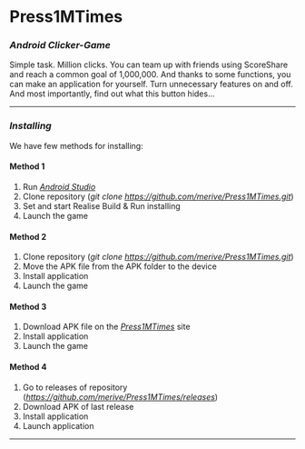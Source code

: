 # Press1MTimes
### _Android Clicker-Game_
Simple task. Million clicks.
You can team up with friends using ScoreShare and reach a common goal of 1,000,000.
And thanks to some functions, you can make an application for yourself. 
Turn unnecessary features on and off.
And most importantly, find out what this button hides...
_____
### _Installing_
We have few methods for installing:

#### Method 1
  1. Run [_Android Studio_](https://developer.android.com/studio)
  2. Clone repository (_git clone https://github.com/merive/Press1MTimes.git_)
  3. Set and start Realise Build & Run installing
  4. Launch the game
#### Method 2
  1. Clone repository (_git clone https://github.com/merive/Press1MTimes.git_)
  2. Move the APK file from the APK folder to the device
  3. Install application
  4. Launch the game
#### Method 3
  1. Download APK file on the [_Press1MTimes_](https://merive.herokuapp.com/P1MT) site
  2. Install application
  3. Launch the game

#### Method 4
  1. Go to releases of repository (_https://github.com/merive/Press1MTimes/releases_)
  2. Download APK of last release
  3. Install application
  4. Launch application
_____